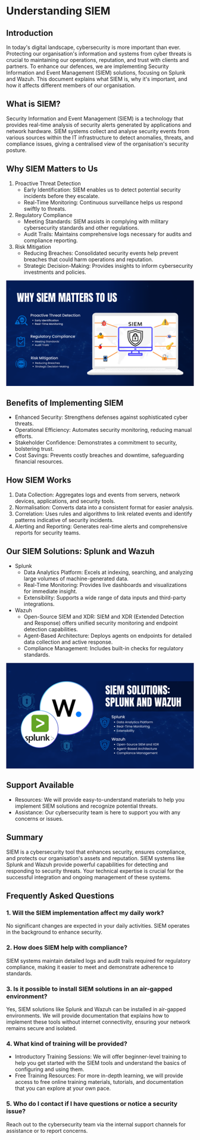 # Understanding SIEM

## Introduction

In today's digital landscape, cybersecurity is more important than ever. Protecting our organisation's information and systems from cyber threats is crucial to maintaining our operations, reputation, and trust with clients and partners. To enhance our defences, we are implementing Security Information and Event Management (SIEM) solutions, focusing on Splunk and Wazuh.
This document explains what SIEM is, why it's important, and how it affects different members of our organisation.

## What is SIEM?

Security Information and Event Management (SIEM) is a technology that provides real-time analysis of security alerts generated by applications and network hardware. SIEM systems collect and analyse security events from various sources within the IT infrastructure to detect anomalies, threats, and compliance issues, giving a centralised view of the organisation's security posture.

## Why SIEM Matters to Us

1. Proactive Threat Detection
   - Early Identification: SIEM enables us to detect potential security incidents before they escalate.
   - Real-Time Monitoring: Continuous surveillance helps us respond swiftly to threats.
2. Regulatory Compliance
   - Meeting Standards: SIEM assists in complying with military cybersecurity standards and other regulations.
   - Audit Trails: Maintains comprehensive logs necessary for audits and compliance reporting.
3. Risk Mitigation
   - Reducing Breaches: Consolidated security events help prevent breaches that could harm operations and reputation.
   - Strategic Decision-Making: Provides insights to inform cybersecurity investments and policies.

![SIEM Illustration](2.png)

## Benefits of Implementing SIEM

- Enhanced Security: Strengthens defenses against sophisticated cyber threats.
- Operational Efficiency: Automates security monitoring, reducing manual efforts.
- Stakeholder Confidence: Demonstrates a commitment to security, bolstering trust.
- Cost Savings: Prevents costly breaches and downtime, safeguarding financial resources.

## How SIEM Works

1. Data Collection: Aggregates logs and events from servers, network devices, applications, and security tools.
2. Normalisation: Converts data into a consistent format for easier analysis.
3. Correlation: Uses rules and algorithms to link related events and identify patterns indicative of security incidents.
4. Alerting and Reporting: Generates real-time alerts and comprehensive reports for security teams.

## Our SIEM Solutions: Splunk and Wazuh

- Splunk
  - Data Analytics Platform: Excels at indexing, searching, and analyzing large volumes of machine-generated data.
  - Real-Time Monitoring: Provides live dashboards and visualizations for immediate insight.
  - Extensibility: Supports a wide range of data inputs and third-party integrations.
- Wazuh
  - Open-Source SIEM and XDR: SIEM and XDR (Extended Detection and Response) offers unified security monitoring and endpoint detection capabilities.
  - Agent-Based Architecture: Deploys agents on endpoints for detailed data collection and active response.
  - Compliance Management: Includes built-in checks for regulatory standards.

![Splunk and Wazuh Illustration](3.png)

## Support Available

- Resources: We will provide easy-to-understand materials to help you implement SIEM solutions and recognize potential threats.
- Assistance: Our cybersecurity team is here to support you with any concerns or issues.

## Summary

SIEM is a cybersecurity tool that enhances security, ensures compliance, and protects our organisation's assets and reputation. SIEM systems like Splunk and Wazuh provide powerful capabilities for detecting and responding to security threats. Your technical expertise is crucial for the successful integration and ongoing management of these systems.

## Frequently Asked Questions

### 1. Will the SIEM implementation affect my daily work?

No significant changes are expected in your daily activities. SIEM operates in the background to enhance security.

### 2. How does SIEM help with compliance?

SIEM systems maintain detailed logs and audit trails required for regulatory compliance, making it easier to meet and demonstrate adherence to standards.

### 3. Is it possible to install SIEM solutions in an air-gapped environment?

Yes, SIEM solutions like Splunk and Wazuh can be installed in air-gapped environments. We will provide documentation that explains how to implement these tools without internet connectivity, ensuring your network remains secure and isolated.

### 4. What kind of training will be provided?

- Introductory Training Sessions: We will offer beginner-level training to help you get started with the SIEM tools and understand the basics of configuring and using them.
- Free Training Resources: For more in-depth learning, we will provide access to free online training materials, tutorials, and documentation that you can explore at your own pace.

### 5. Who do I contact if I have questions or notice a security issue?

Reach out to the cybersecurity team via the internal support channels for assistance or to report concerns.
